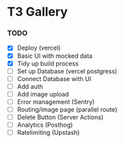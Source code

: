 # T3 Gallery

### TODO

- [x] Deploy (vercel)
- [x] Basic UI with mocked data
- [x] Tidy up build process
- [ ] Set up Database (vercel postgress)
- [ ] Connect Database with UI
- [ ] Add auth
- [ ] Add image upload
- [ ] Error management (Sentry)
- [ ] Routing/image page (parallel route)
- [ ] Delete Button (Server Actions)
- [ ] Analytics (Posthog)
- [ ] Ratelimiting (Upstash)
